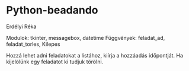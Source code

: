 # Python-beadando
Erdélyi Réka

Modulok: tkinter, messagebox, datetime
Függvények: feladat_ad, feladat_torles, Kilepes

Hozzá lehet adni feladatokat a listához, kiírja a hozzáadás időpontját. Ha kijelölünk egy feladatot ki tudjuk törölni.
